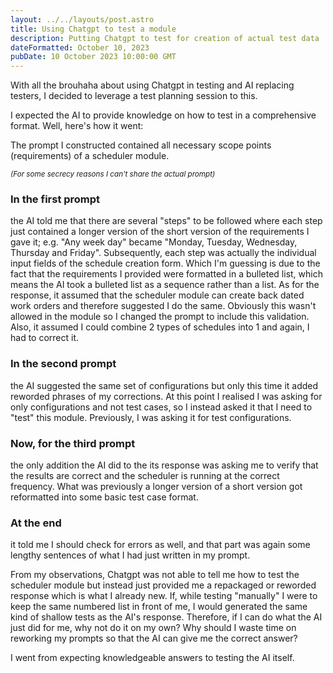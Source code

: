 ```yaml
---
layout: ../../layouts/post.astro
title: Using Chatgpt to test a module
description: Putting Chatgpt to test for creation of actual test data
dateFormatted: October 10, 2023
pubDate: 10 October 2023 10:00:00 GMT
---
```


With all the brouhaha about using Chatgpt in testing and AI replacing testers, I decided to leverage a test planning session to this.

I expected the AI to provide knowledge on how to test in a comprehensive format. Well, here's how it went:

The prompt I constructed contained all necessary scope points (requirements) of a scheduler module.

*<sub>(For some secrecy reasons I can't share the actual prompt)</sub>*
### In the first prompt

the AI told me that there are several "steps" to be followed where each step just contained a longer version of the short version of the requirements I gave it; e.g. "Any week day" became "Monday, Tuesday, Wednesday, Thursday and Friday". Subsequently, each step was actually the individual input fields of the schedule creation form. Which I'm guessing is due to the fact that the requirements I provided were formatted in a bulleted list, which means the AI took a bulleted list as a sequence rather than a list. As for the response, it assumed that the scheduler module can create back dated work orders and therefore suggested I do the same. Obviously this wasn't allowed in the module so I changed the prompt to include this validation. Also, it assumed I could combine 2 types of schedules into 1 and again, I had to correct it.

### In the second prompt

the AI suggested the same set of configurations but only this time it added reworded phrases of my corrections. At this point I realised I was asking for only configurations and not test cases, so I instead asked it that I need to "test" this module. Previously, I was asking it for test configurations.

### Now, for the third prompt

the only addition the AI did to the its response was asking me to verify that the results are correct and the scheduler is running at the correct frequency. What was previously a longer version of a short version got reformatted into some basic test case format.

### At the end

it told me I should check for errors as well, and that part was again some lengthy sentences of what I had just written in my prompt.

From my observations, Chatgpt was not able to tell me how to test the scheduler module but instead just provided me a repackaged or reworded response which is what I already new. If, while testing "manually" I were to keep the same numbered list in front of me, I would generated the same kind of shallow tests as the AI's response. Therefore, if I can do what the AI just did for me, why not do it on my own? Why should I waste time on reworking my prompts so that the AI can give me the correct answer?

I went from expecting knowledgeable answers to testing the AI itself.
